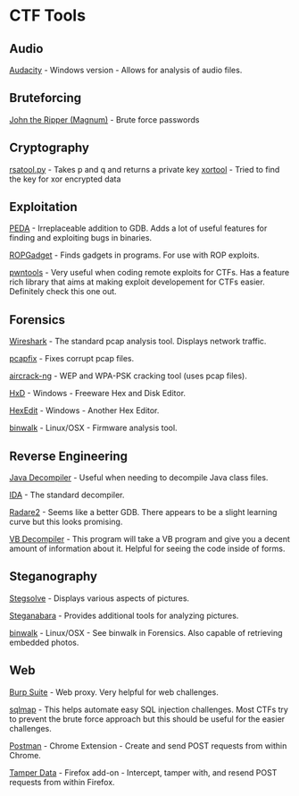 # CTF Tools
## Audio
[Audacity](http://www.fosshub.com/Audacity.html/audacity-win-2.1.0.exe) - Windows version - Allows for analysis of audio files.

## Bruteforcing
[John the Ripper (Magnum)](https://github.com/magnumripper/JohnTheRipper) - Brute force passwords

## Cryptography
[rsatool.py](https://github.com/ius/rsatool) - Takes p and q and returns a private key
[xortool](https://github.com/hellman/xortool) - Tried to find the key for xor encrypted data

## Exploitation
[PEDA](https://github.com/longld/peda) - Irreplaceable addition to GDB. Adds a lot of useful features for finding and exploiting bugs in binaries.

[ROPGadget](https://github.com/JonathanSalwan/ROPgadget) - Finds gadgets in programs. For use with ROP exploits.

[pwntools](https://github.com/Gallopsled/pwntools) - Very useful when coding remote exploits for CTFs. Has a feature rich library that aims at making exploit developement for CTFs easier. Definitely check this one out.

## Forensics
[Wireshark](https://www.wireshark.org/download.html) - The standard pcap analysis tool. Displays network traffic.

[pcapfix](https://github.com/Rup0rt/pcapfix) - Fixes corrupt pcap files.

[aircrack-ng](http://www.aircrack-ng.org/) - WEP and WPA-PSK cracking tool (uses pcap files).

[HxD](http://mh-nexus.de/en/downloads.php?product=HxD) - Windows - Freeware Hex and Disk Editor.

[HexEdit](http://www.hexedit.com/download.htm) - Windows - Another Hex Editor.

[binwalk](http://binwalk.org/) - Linux/OSX - Firmware analysis tool.

## Reverse Engineering
[Java Decompiler](http://jd.benow.ca/) - Useful when needing to decompile Java class files. 

[IDA](https://www.hex-rays.com/products/ida/support/download.shtml) - The standard decompiler.

[Radare2](https://github.com/radare/radare2) - Seems like a better GDB. There appears to be a slight learning curve but this looks promising. 

[VB Decompiler](https://www.vb-decompiler.org/download.htm) - This program will take a VB program and give you a decent amount of information about it. Helpful for seeing the code inside of forms.

## Steganography
[Stegsolve](https://www.wechall.net/de/forum/show/thread/527/Stegsolve_1.3/) - Displays various aspects of pictures.

[Steganabara](http://www.caesum.com/handbook/steganabara-1.1.1.tar.gz) - Provides additional tools for analyzing pictures.

[binwalk](http://binwalk.org/) - Linux/OSX - See binwalk in Forensics. Also capable of retrieving embedded photos.

## Web
[Burp Suite](http://portswigger.net/burp/download.html) - Web proxy. Very helpful for web challenges.

[sqlmap](http://sqlmap.org/) - This helps automate easy SQL injection challenges. Most CTFs try to prevent the brute force approach but this should be useful for the easier challenges.

[Postman](https://chrome.google.com/webstore/detail/postman/fhbjgbiflinjbdggehcddcbncdddomop?hl=en) - Chrome Extension - Create and send POST requests from within Chrome.

[Tamper Data](https://addons.mozilla.org/En-us/firefox/addon/tamper-data/) - Firefox add-on - Intercept, tamper with, and resend POST requests from within Firefox.
